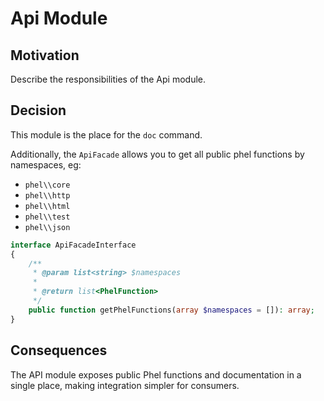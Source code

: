 # Api Module

## Motivation

Describe the responsibilities of the Api module.

## Decision

This module is the place for the `doc` command.

Additionally, the `ApiFacade` allows you to get all public phel functions by namespaces, eg:

- `phel\\core`
- `phel\\http`
- `phel\\html`
- `phel\\test`
- `phel\\json`

```php 
interface ApiFacadeInterface
{
    /**
     * @param list<string> $namespaces
     *
     * @return list<PhelFunction>
     */
    public function getPhelFunctions(array $namespaces = []): array;
}
```

## Consequences

The API module exposes public Phel functions and documentation in a single place, making integration simpler for consumers.
